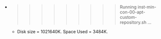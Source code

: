 * >>>>>>>>> Running inst-min-con-00-apt-custom-repository.sh ...
  * Disk size = 1021640K. Space Used = 3484K.
